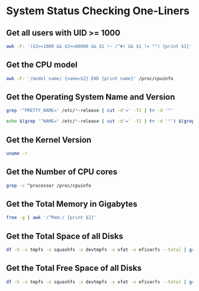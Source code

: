 # System Status Checking One-Liners

## Get all users with UID >= 1000

```bash
awk -F: '($3>=1000 && $3<=60000 && $1 !~ /^#/ && $1 != "") {print $1}' /etc/passwd
```

## Get the CPU model

```bash
awk -F: '/model name/ {name=$2} END {print name}' /proc/cpuinfo
```

## Get the Operating System Name and Version

```bash
grep '^PRETTY_NAME=' /etc/*-release | cut -d'=' -f2 | tr -d '"'
```

```bash
echo $(grep '^NAME=' /etc/*-release | cut -d'=' -f2 | tr -d '"') $(grep '^VERSION=' /etc/*-release | cut -d'=' -f2 | tr -d '"')
```

## Get the Kernel Version

```bash
uname -r
```

## Get the Number of CPU cores

```bash
grep -c ^processor /proc/cpuinfo
```

## Get the Total Memory in Gigabytes

```bash
free -g | awk '/^Mem:/ {print $2}'
```

## Get the Total Space of all Disks

```bash
df -h -x tmpfs -x squashfs -x devtmpfs -x vfat -x efivarfs --total | grep 'total' | awk '{print $2}'
```

## Get the Total Free Space of all Disks

```bash
df -h -x tmpfs -x squashfs -x devtmpfs -x vfat -x efivarfs --total | grep 'total' | awk '{print $4}'
```